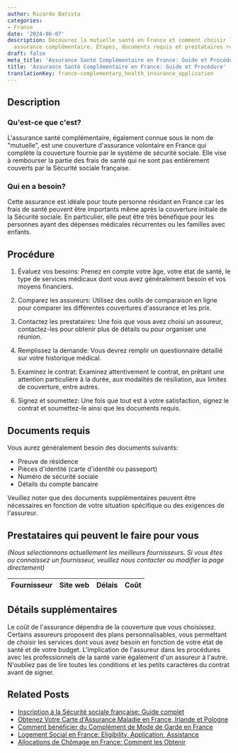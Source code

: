 ```yaml
---
author: Ricardo Batista
categories:
- France
date: '2024-06-07'
description: Découvrez la mutuelle santé en France et comment choisir la meilleure
  assurance complémentaire. Étapes, documents requis et prestataires recommandés.
draft: false
meta_title: 'Assurance Santé Complémentaire en France: Guide et Procédure'
title: 'Assurance Santé Complémentaire en France: Guide et Procédure'
translationKey: france-complementary_health_insurance_application
---
```


## Description
### Qu'est-ce que c'est?
L'assurance santé complémentaire, également connue sous le nom de "mutuelle", est une couverture d'assurance volontaire en France qui complète la couverture fournie par le système de sécurité sociale. Elle vise à rembourser la partie des frais de santé qui ne sont pas entièrement couverts par la Sécurité sociale française.

### Qui en a besoin?
Cette assurance est idéale pour toute personne résidant en France car les frais de santé peuvent être importants même après la couverture initiale de la Sécurité sociale. En particulier, elle peut être très bénéfique pour les personnes ayant des dépenses médicales récurrentes ou les familles avec enfants.

## Procédure

1. Évaluez vos besoins: Prenez en compte votre âge, votre état de santé, le type de services médicaux dont vous avez généralement besoin et vos moyens financiers.

2. Comparez les assureurs: Utilisez des outils de comparaison en ligne pour comparer les différentes couvertures d'assurance et les prix.

3. Contactez les prestataires: Une fois que vous avez choisi un assureur, contactez-les pour obtenir plus de détails ou pour organiser une réunion.

4. Remplissez la demande: Vous devrez remplir un questionnaire détaillé sur votre historique médical.

5. Examinez le contrat: Examinez attentivement le contrat, en prêtant une attention particulière à la durée, aux modalités de résiliation, aux limites de couverture, entre autres.

6. Signez et soumettez: Une fois que tout est à votre satisfaction, signez le contrat et soumettez-le ainsi que les documents requis.

## Documents requis

Vous aurez généralement besoin des documents suivants:

- Preuve de résidence
- Pièces d'identité (carte d'identité ou passeport)
- Numéro de sécurité sociale
- Détails du compte bancaire

Veuillez noter que des documents supplémentaires peuvent être nécessaires en fonction de votre situation spécifique ou des exigences de l'assureur.

## Prestataires qui peuvent le faire pour vous

_(Nous sélectionnons actuellement les meilleurs fournisseurs. Si vous êtes ou connaissez un fournisseur, veuillez nous contacter ou modifier la page directement)_

| Fournisseur     |     Site web    |     Délais       |       Coût       |
| :-------------: | :-------------: |  :-------------: | :-------------: |

## Détails supplémentaires
Le coût de l'assurance dépendra de la couverture que vous choisissez. Certains assureurs proposent des plans personnalisables, vous permettant de choisir les services dont vous avez besoin en fonction de votre état de santé et de votre budget. L'implication de l'assureur dans les procédures avec les professionnels de la santé varie également d'un assureur à l'autre.
N'oubliez pas de lire toutes les conditions et les petits caractères du contrat avant de signer.
## Related Posts

- [Inscription à la Sécurité sociale française: Guide complet](https://tramitit.com/fr/guides/france/inscription_a_la_securite_sociale/)
- [Obtenez Votre Carte d'Assurance Maladie en France, Irlande et Pologne](https://tramitit.com/fr/guides/france/demande_de_carte_vitale/)
- [Comment bénéficier du Complément de Mode de Garde en France](https://tramitit.com/fr/guides/france/demande_de_complement_de_libre_choix_du_mode_de_garde_(cmg)/)
- [Logement Social en France: Eligibility, Application, Assistance](https://tramitit.com/fr/guides/france/demande_de_logement_social/)
- [Allocations de Chômage en France: Comment les Obtenir](https://tramitit.com/fr/guides/france/demande_dallocation_chomage/)